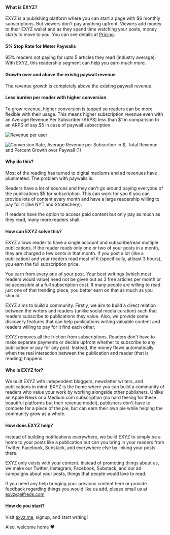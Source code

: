 #### What is EXYZ?

EXYZ is a publishing platform where you can start a page with $6 monthly subscriptions. But viewers don't pay anything upfront. 
Viewers add money to their EXYZ wallet and as they spend time watching your posts, money starts to move to you. You can see details at [Pricing](https://exyz.elfreds.com/pricing).

#### 5% Stop Rate for Meter Paywalls

95% readers not paying for upto 5 articles they read (industry average). With EXYZ, this readership segment can help you earn much more.

#### Growth over and above the existig paywall revenue

The revenue growth is completely above the existing paywall revenue.

#### Less burden per reader with higher conversion

To grow revenue, higher conversion is tapped so readers can be more flexible with their usage. 
This means higher subscription revenue even with an Average Revenue Per Subscriber (ARPS) less than $1 in comparison to an ARPS of say $5 in case of paywall subscription.

![Revenue per user](https://user-images.githubusercontent.com/23114214/122714090-652e9600-d284-11eb-8fbd-8d58232c9451.png)

![Conversion Rate, Average Revenue per Subscriber in $, Total Revenue and Percent Growth over Paywall (1)](https://user-images.githubusercontent.com/23114214/122715037-ecc8d480-d285-11eb-9dfc-de7eb3b42129.png)

#### Why do this?

Most of the reading has turned to digital mediums and ad revenues have plummeted. The problem with paywalls is:

Readers have a lot of sources and they can't go around paying everyone of the publications $5 for subscription. 
This can work for you if you can provide lots of content every month and have a large readership willing to pay for it (like NYT and Stratechery).

If readers have the option to access paid content but only pay as much as they read, many more readers shall.

#### How can EXYZ solve this?

EXYZ allows reader to have a single account and subscribe/read multiple publications. 
If the reader reads only one or two of your posts in a month, they are charged a few cents in that month.
If you post a lot (like a publication) and your readers read most of it (specifically, atleast 3 hours), you earn the full subscription price.

You earn from every one of your post. Your best writings (which most readers would value) need not be given out as 3 free articles per month or be accessible at a full subscription cost.
If many people are willing to read just one of that trending piece, you better earn on that as much as you should.

EXYZ aims to build a community. 
Firstly, we aim to build a direct relation between the writers and readers (unlike social media curation) such that readers subscribe to publications they value.
Also, we provide some discovery features that can help publications writing valuable content and readers willing to pay for it find each other.

EXYZ removes all the friction from subscriptions.
Readers don't have to make separate payments or decide upfront whether to subscribe to any publication or pay for any post. 
Instead, the money flows automatically when the real interaction between the publication and reader (that is reading) happens.

#### Who is EXYZ for?

We built EXYZ with independent bloggers, newsletter writers, and publications in mind. 
EXYZ is the home where you can build a community of readers who value your work by working alongside other publishers.
Unlike an Apple News or a Medium.com subscription (no hard feeling for these beautiful platforms but their revenue model), 
publishers don't have to compete for a piece of the pie, but can earn their own pie while helping the community grow as a whole.

#### How does EXYZ help?

Instead of building notifications everywhere, 
we build EXYZ to simply be a home to your posts like a publication but can you bring in your readers from Twitter, Facebook, Substack, and everywhere else by linking your posts there.

EXYZ only exists with your content. Instead of promoting things about us, we make our Twitter, Instagram, Facebook, Substack, and our ad campaigns about your posts, 
things that people would love to read.

If you need any help bringing your previous content here or provide feedback regarding things you would like us add, please email us at exyz@elfreds.com

#### How do you start?

Visit [exyz.me](https://exyz.me), signup, and start writing!

Also, welcome home ❤️
